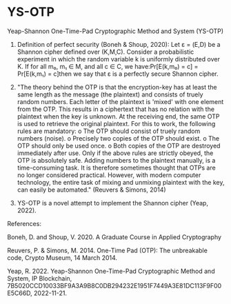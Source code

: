 # YS-OTP
Yeap-Shannon One-Time-Pad Cryptographic Method and System (YS-OTP)

1. Definition of perfect security (Boneh & Shoup, 2020):
Let ε = (E,D) be a Shannon cipher defined over (K,M,C). Consider a probabilistic experiment in which the random variable k is uniformly distributed over K. If for all m₀, m₁ ∈ M, and all c ∈ C, we have:Pr[E(k,m₀) = c] = Pr[E(k,m₁) = c]then we say that ε is a perfectly secure Shannon cipher.

2. "The theory behind the OTP is that the encryption-key has at least the same length as the message (the plaintext) and consists of truely random numbers. Each letter of the plaintext is 'mixed' with one element from the OTP. This results in a ciphertext that has no relation with the plaintext when the key is unknown. At the receiving end, the same OTP is used to retrieve the original plaintext. For this to work, the following rules are mandatory:
     o The OTP should consist of truely random numbers (noise).
     o Precisely two copies of the OTP should exist.
     o The OTP should only be used once.
     o Both copies of the OTP are destroyed immediately after use. 
Only if the above rules are strictly obeyed, the OTP is absolutely safe. Adding numbers to the plaintext manually, is a time-consuming task. It is therefore sometimes thought that OTPs are no longer considered practical. However, with modern computer technology, the entire task of mixing and unmixing plaintext with the key, can easily be automated." (Reuvers & Simons, 2014)

3. YS-OTP is a novel attempt to implement the Shannon cipher (Yeap, 2022).

References:

Boneh, D. and Shoup, V. 2020. A Graduate Course in Applied Cryptography

Reuvers, P. & Simons, M. 2014. One-Time Pad (OTP): The unbreakable code, Crypto Museum, 14 March 2014.

Yeap, R. 2022. Yeap-Shannon One-Time-Pad Cryptographic Method and System, IP Blockchain, 7B5020CCD10033BF9A3A9B8C0DB294232E1951F7449A3E81DC113F9F00E5C66D, 2022-11-21.
